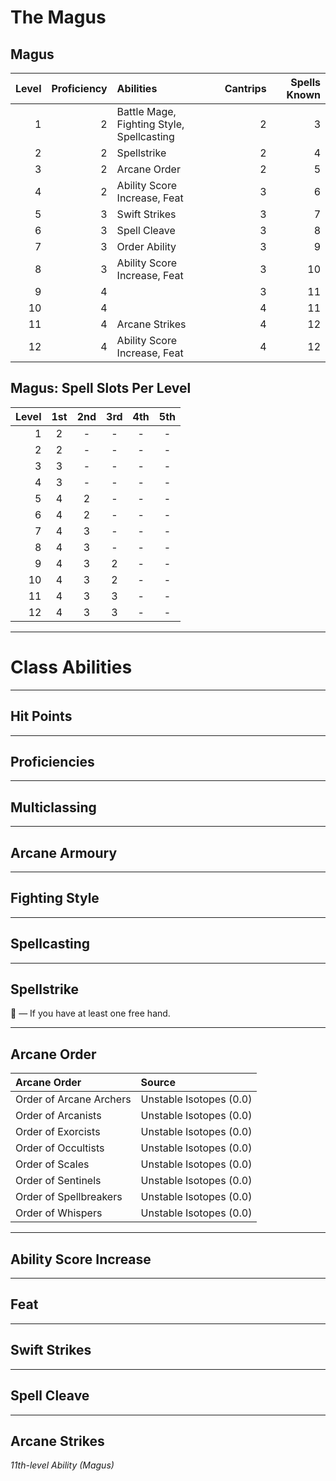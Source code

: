 # The Magus

## Magus

| Level | Proficiency | Abilities                                 | Cantrips | Spells Known |
|------:|------------:|:------------------------------------------|---------:|-------------:|
|     1 |           2 | Battle Mage, Fighting Style, Spellcasting |        2 |            3 |
|     2 |           2 | Spellstrike                               |        2 |            4 |
|     3 |           2 | Arcane Order                              |        2 |            5 |
|     4 |           2 | Ability Score Increase, Feat              |        3 |            6 |
|     5 |           3 | Swift Strikes                             |        3 |            7 |
|     6 |           3 | Spell Cleave                              |        3 |            8 |
|     7 |           3 | Order Ability                             |        3 |            9 |
|     8 |           3 | Ability Score Increase, Feat              |        3 |           10 |
|     9 |           4 |                                           |        3 |           11 |
|    10 |           4 |                                           |        4 |           11 |
|    11 |           4 | Arcane Strikes                            |        4 |           12 |
|    12 |           4 | Ability Score Increase, Feat              |        4 |           12 |

## Magus: Spell Slots Per Level

| Level | 1st | 2nd | 3rd | 4th | 5th |
|------:|:---:|:---:|:---:|:---:|:---:|
|     1 |  2  |  -  |  -  |  -  |  -  |
|     2 |  2  |  -  |  -  |  -  |  -  |
|     3 |  3  |  -  |  -  |  -  |  -  |
|     4 |  3  |  -  |  -  |  -  |  -  |
|     5 |  4  |  2  |  -  |  -  |  -  |
|     6 |  4  |  2  |  -  |  -  |  -  |
|     7 |  4  |  3  |  -  |  -  |  -  |
|     8 |  4  |  3  |  -  |  -  |  -  |
|     9 |  4  |  3  |  2  |  -  |  -  |
|    10 |  4  |  3  |  2  |  -  |  -  |
|    11 |  4  |  3  |  3  |  -  |  -  |
|    12 |  4  |  3  |  3  |  -  |  -  |

---

# Class Abilities

---

## Hit Points

---

## Proficiencies

---

## Multiclassing

---

## Arcane Armoury

---

## Fighting Style

---

## Spellcasting

---

## Spellstrike

<!--

you learn to blend arcane spells and martial skills as only a Magi can. As a bonus action, you can imbue a Magus spell of 1st-level or higher into an Arcane Armory weapon you touch until the start of your next turn, so long as it meets the requirements below:

The spell must have a casting time of 1 action. The spell must require a single attack roll, force a target to make a saving throw, or affect a total number of hit points worth of creatures. If you hit a target with the imbued weapon before the beginning of your next turn, you can expend a spell slot to cast the imbued spell as part of that attack, causing the target to become the target of both the imbued spell and the damage of your attack. The spell is instantly cast and immediately takes effect at the level of the spell slot you spent, with the following changes:

Area of Effect. If the spell would normally target an area greater than a 5-foot cube, it either takes effect as a 15-foot cone originating from you, which must include your target, or it is contained to only effect the target of your attack.

Saving Throws. If the spell requires a saving throw, it makes its saving throw on hit, when the spell is cast. If you score a critical hit, it automatically fails its saving throw.

Spell Attacks. If the spell requires a spell attack roll, it instantly takes effect when you hit with the weapon attack.

Concentration. If the spell requires your concentration, you must concentrate on the spell as soon as it is cast.

-->

🔵 — If you have at least one free hand.

---

## Arcane Order

| Arcane Order            | Source                  |
|:------------------------|:------------------------|
| Order of Arcane Archers | Unstable Isotopes (0.0) |
| Order of Arcanists      | Unstable Isotopes (0.0) |
| Order of Exorcists      | Unstable Isotopes (0.0) |
| Order of Occultists     | Unstable Isotopes (0.0) |
| Order of Scales         | Unstable Isotopes (0.0) |
| Order of Sentinels      | Unstable Isotopes (0.0) |
| Order of Spellbreakers  | Unstable Isotopes (0.0) |
| Order of Whispers       | Unstable Isotopes (0.0) |

---

## Ability Score Increase

---

## Feat

---

## Swift Strikes

---

## Spell Cleave

---

## Arcane Strikes
*11th-level Ability (Magus)*

<!--
int/long rest: the magus can make 1 attack + cast any magus spell of 1st level or higher they know.
-->
